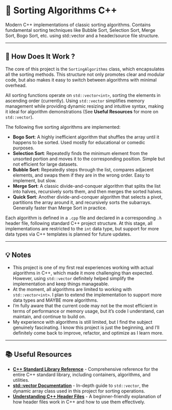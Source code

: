 # 🔄 Sorting Algorithms C++

Modern C++ implementations of classic sorting algorithms. Contains fundamental sorting techniques like Bubble Sort, Selection Sort, Merge Sort, Bogo Sort, etc. using std::vector and a header/source file structure.

---

## 📘 How Does It Work ?

The core of this project is the `SortingAlgorithms` class, which encapsulates all the sorting methods. This structure not only promotes clear and modular code, but also makes it easy to switch between algorithms with minimal overhead.

All sorting functions operate on `std::vector<int>`, sorting the elements in ascending order (currently). Using `std::vector` simplifies memory management while providing dynamic resizing and intuitive syntax, making it ideal for algorithm demonstrations (See **Useful Resources** for more on `std::vector`).

The following five sorting algorithms are implemented:
- **Bogo Sort**: A highly inefficient algorithm that shuffles the array until it happens to be sorted. Used mostly for educational or comedic purposes.
- **Selection Sort**: Repeatedly finds the minimum element from the unsorted portion and moves it to the corresponding position. Simple but not efficient for large datasets.
- **Bubble Sort**: Repeatedly steps through the list, compares adjacent elements, and swaps them if they are in the wrong order. Easy to implement, but slow.
- **Merge Sort**: A classic divide-and-conquer algorithm that splits the list into halves, recursively sorts them, and then merges the sorted halves.
- **Quick Sort**: Another divide-and-conquer algorithm that selects a pivot, partitions the array around it, and recursively sorts the subarrays. Generally faster than Merge Sort in practice.

Each algorithm is defined in a `.cpp` file and declared in a corresponding `.h` header file, following standard C++ project structure. At this stage, all implementations are restricted to the `int` data type, but support for more data types via C++ templates is planned for future updates.

---

## 💡 Notes

- This project is one of my first real experiences working with actual algorithms in C++, which made it more challenging than expected. However, using `std::vector` definitely helped simplify the implementation and keep things manageable.
- At the moment, all algorithms are limited to working with `std::vector<int>`. I plan to extend the implementation to support more data types and MAYBE more algorithms.
- I’m fully aware that the current code may not be the most efficient in terms of performance or memory usage, but it’s code I understand, can maintain, and continue to build on.
- My experience with algorithms is still limited, but I find the subject genuinely fascinating. I know this project is just the beginning, and I’ll definitely come back to improve, refactor, and optimize as I learn more.

---

## 📚 Useful Resources

- **[C++ Standard Library Reference](https://cplusplus.com/reference/)** - Comprehensive reference for the entire C++ standard library, including containers, algorithms, and utilities.
- **[std::vector Documentation](https://cplusplus.com/reference/vector/vector/)** - In-depth guide to `std::vector`, the dynamic array class used in this project for sorting operations.
- **[Understanding C++ Header Files](https://www.geeksforgeeks.org/header-files-in-c-c-with-examples/)** - A beginner-friendly explanation of how header files work in C++ and how to use them effectively.
